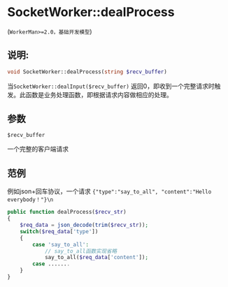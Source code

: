 # SocketWorker::dealProcess
(```WorkerMan>=2.0，基础开发模型```)

## 说明:
```php
void SocketWorker::dealProcess(string $recv_buffer)
```

当```SocketWorker::dealInput($recv_buffer)``` 返回0，即收到一个完整请求时触发。此函数是业务处理函数，即根据请求内容做相应的处理。

## 参数
``` $recv_buffer ```

一个完整的客户端请求


## 范例

例如json+回车协议，一个请求 ``` {"type":"say_to_all", "content":"Hello everybody！"}\n ```

```php
public function dealProcess($recv_str)
{
    $req_data = json_decode(trim($recv_str));
    switch($req_data['type'])
    {
        case 'say_to_all':
            // say_to_all函数实现省略
            say_to_all($req_data['content']);
        case .......
    }
}

```
